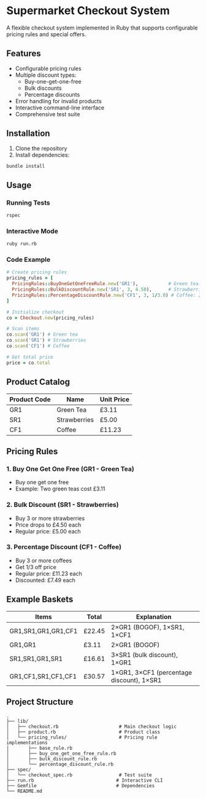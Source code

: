 # Supermarket Checkout System

A flexible checkout system implemented in Ruby that supports configurable pricing rules and special offers.

## Features

- Configurable pricing rules
- Multiple discount types:
  - Buy-one-get-one-free
  - Bulk discounts
  - Percentage discounts
- Error handling for invalid products
- Interactive command-line interface
- Comprehensive test suite

## Installation

1. Clone the repository
2. Install dependencies:

```bash
bundle install
```

## Usage

### Running Tests

```bash
rspec
```

### Interactive Mode

```bash
ruby run.rb
```

### Code Example

```ruby
# Create pricing rules
pricing_rules = [
  PricingRules::BuyOneGetOneFreeRule.new('GR1'),           # Green tea: Buy one get one free
  PricingRules::BulkDiscountRule.new('SR1', 3, 4.50),      # Strawberries: £4.50 each when buying 3+
  PricingRules::PercentageDiscountRule.new('CF1', 3, 1/3.0) # Coffee: 2/3 price when buying 3+
]

# Initialize checkout
co = Checkout.new(pricing_rules)

# Scan items
co.scan('GR1') # Green tea
co.scan('SR1') # Strawberries
co.scan('CF1') # Coffee

# Get total price
price = co.total
```

## Product Catalog

| Product Code | Name         | Unit Price |
| ------------ | ------------ | ---------- |
| GR1          | Green Tea    | £3.11      |
| SR1          | Strawberries | £5.00      |
| CF1          | Coffee       | £11.23     |

## Pricing Rules

### 1. Buy One Get One Free (GR1 - Green Tea)

- Buy one get one free
- Example: Two green teas cost £3.11

### 2. Bulk Discount (SR1 - Strawberries)

- Buy 3 or more strawberries
- Price drops to £4.50 each
- Regular price: £5.00 each

### 3. Percentage Discount (CF1 - Coffee)

- Buy 3 or more coffees
- Get 1/3 off price
- Regular price: £11.23 each
- Discounted: £7.49 each

## Example Baskets

| Items               | Total  | Explanation                               |
| ------------------- | ------ | ----------------------------------------- |
| GR1,SR1,GR1,GR1,CF1 | £22.45 | 2×GR1 (BOGOF), 1×SR1, 1×CF1               |
| GR1,GR1             | £3.11  | 2×GR1 (BOGOF)                             |
| SR1,SR1,GR1,SR1     | £16.61 | 3×SR1 (bulk discount), 1×GR1              |
| GR1,CF1,SR1,CF1,CF1 | £30.57 | 1×GR1, 3×CF1 (percentage discount), 1×SR1 |

## Project Structure

```
.
├── lib/
│   ├── checkout.rb                      # Main checkout logic
│   ├── product.rb                       # Product class
│   └── pricing_rules/                   # Pricing rule implementations
│       ├── base_rule.rb
│       ├── buy_one_get_one_free_rule.rb
│       ├── bulk_discount_rule.rb
│       └── percentage_discount_rule.rb
├── spec/
│   └── checkout_spec.rb                 # Test suite
├── run.rb                              # Interactive CLI
├── Gemfile                             # Dependencies
└── README.md
```
